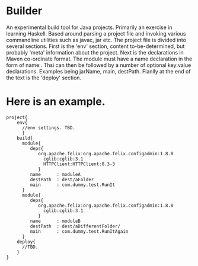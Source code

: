 # Builder

An experimental build tool for Java projects.  Primarily an exercise in learning Haskell. 
Based around parsing a project file and invoking various commandline utilities such as javac, jar etc.
The project file is divided into several sections. First is the 'env' section, content to-be-determined, but probably 
'meta' information about the project.
Next is the declarations in Maven co-ordinate format. The module must have a name declaration in the form of
name:<Module name>. Thsi can then be followed by a number of optional key:value declarations. Examples being jarName, main, destPath. Fianlly at the end of 
the text is the  'deploy' section.

Here is an example.
=
```
project{
    env{
      //env settings. TBD.
      }
    build{
      module{
         deps{
         	org.apache.felix:org.apache.felix.configadmin:1.8.8
		      cglib:cglib:3.1
		      HTTPClient:HTTPClient:0.3-3
		    }
         name      : moduleA
         destPath  : dest/aFolder
         main      : com.dummy.test.RunIt
      }
      module{
         deps{
         	org.apache.felix:org.apache.felix.configadmin:1.8.8
		      cglib:cglib:3.1
		    }
         name      : moduleB
         destPath  : dest/aDifferentFolder/
         main      : com.dummy.test.RunItAgain
      }
    deploy{
      //TBD.
    }
}
```



